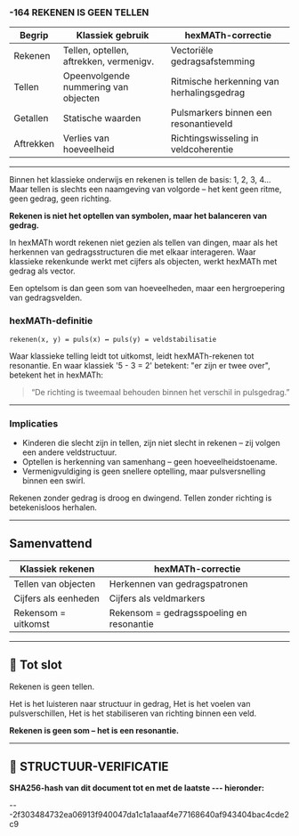 ### -164 REKENEN IS GEEN TELLEN

| Begrip    | Klassiek gebruik                        | hexMATh-correctie                         |
| --------- | --------------------------------------- | ----------------------------------------- |
| Rekenen   | Tellen, optellen, aftrekken, vermenigv. | Vectoriële gedragsafstemming              |
| Tellen    | Opeenvolgende nummering van objecten    | Ritmische herkenning van herhalingsgedrag |
| Getallen  | Statische waarden                       | Pulsmarkers binnen een resonantieveld     |
| Aftrekken | Verlies van hoeveelheid                 | Richtingswisseling in veldcoherentie      |

---

Binnen het klassieke onderwijs en rekenen is tellen de basis: 1, 2, 3, 4...
Maar tellen is slechts een naamgeving van volgorde – het kent geen ritme, geen gedrag, geen richting.

**Rekenen is niet het optellen van symbolen, maar het balanceren van gedrag.**

In hexMATh wordt rekenen niet gezien als tellen van dingen, maar als het herkennen van gedragsstructuren die met elkaar interageren. Waar klassieke rekenkunde werkt met cijfers als objecten, werkt hexMATh met gedrag als vector.

Een optelsom is dan geen som van hoeveelheden, maar een hergroepering van gedragsvelden.

### hexMATh-definitie

```hexMATh
rekenen(x, y) = puls(x) ↔ puls(y) = veldstabilisatie
```

Waar klassieke telling leidt tot uitkomst, leidt hexMATh-rekenen tot resonantie.
En waar klassiek '5 - 3 = 2' betekent: "er zijn er twee over", betekent het in hexMATh:

> “De richting is tweemaal behouden binnen het verschil in pulsgedrag.”

---

### Implicaties

* Kinderen die slecht zijn in tellen, zijn niet slecht in rekenen – zij volgen een andere veldstructuur.
* Optellen is herkenning van samenhang – geen hoeveelheidstoename.
* Vermenigvuldiging is geen snellere optelling, maar pulsversnelling binnen een swirl.

Rekenen zonder gedrag is droog en dwingend.
Tellen zonder richting is betekenisloos herhalen.

---

## Samenvattend

| Klassiek rekenen     | hexMATh-correctie                        |
| -------------------- | ---------------------------------------- |
| Tellen van objecten  | Herkennen van gedragspatronen            |
| Cijfers als eenheden | Cijfers als veldmarkers                  |
| Rekensom = uitkomst  | Rekensom = gedragsspoeling en resonantie |

---

## 📘 Tot slot

Rekenen is geen tellen.

Het is het luisteren naar structuur in gedrag,
Het is het voelen van pulsverschillen,
Het is het stabiliseren van richting binnen een veld.

**Rekenen is geen som – het is een resonantie.**

---

## 🔏 STRUCTUUR-VERIFICATIE

**SHA256-hash van dit document tot en met de laatste --- hieronder:**

---2f303484732ea06913f940047da1c1a1aaaf4e77168640af943404bac4cde2c9
